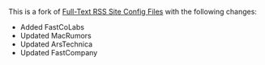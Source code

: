 This is a fork of [Full-Text RSS Site Config Files](https://github.com/fivefilters/ftr-site-config) with the following changes:

* Added FastCoLabs
* Updated MacRumors
* Updated ArsTechnica
* Updated FastCompany